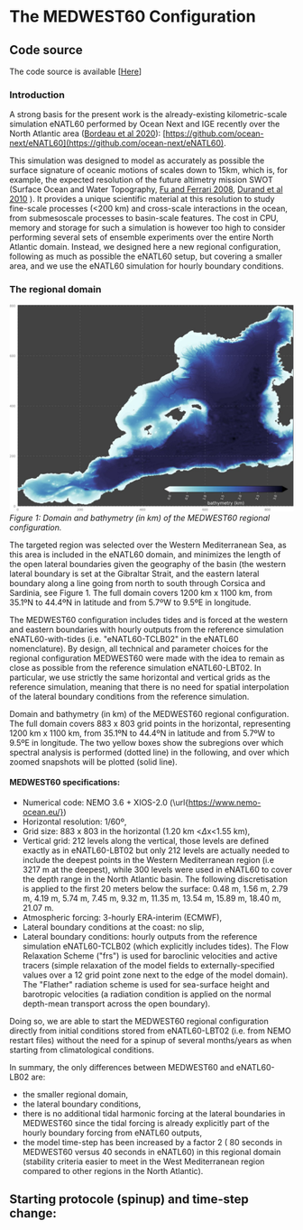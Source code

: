 


# The MEDWEST60 Configuration 


## Code source
The code source is available [[Here](./src_config/)]

### Introduction
A strong basis for the present work is the already-existing kilometric-scale simulation eNATL60 performed by Ocean Next and IGE recently over the North Atlantic area ([Bordeau et al 2020](http://doi.org/10.5281/zenodo.4032732)): [https://github.com/ocean-next/eNATL60](https://github.com/ocean-next/eNATL60). 

This simulation was designed  to model as accurately as possible the surface signature of oceanic motions of scales down to 15km, which is, for example, the expected resolution of   the future altimetry mission  SWOT (Surface Ocean and Water Topography, [Fu and Ferrari 2008](https://doi.org/10.1029/2008EO480003), [Durand et al 2010](https://doi.org/10.1109/JPROC.2010.2043031) ). It  provides a unique scientific material at this resolution to  study fine-scale processes (<200 km) and cross-scale interactions  in the ocean, from submesoscale processes  to basin-scale features.  The cost in CPU, memory and storage for such a simulation is however too high to consider performing  several sets of ensemble experiments over the entire North Atlantic  domain. Instead, we designed here a new regional configuration, following  as much as possible the eNATL60 setup, but covering a smaller area, and we use the eNATL60 simulation for hourly boundary conditions. 

### The regional domain

![MEDWEST60 athymetry](./figs/MEDWEST60bathy.png)<br>
*Figure 1: Domain and bathymetry (in km) of the MEDWEST60 regional configuration.*

The targeted region was  selected over the Western Mediterranean Sea, as this area is  included in the eNATL60  domain, and minimizes the length of the open lateral boundaries given the  geography of the basin (the western lateral boundary is set at the Gibraltar Strait, and the eastern lateral boundary along a line going from north to south through Corsica and Sardinia, see Figure 1. The full domain covers 1200 km x 1100 km, from  35.1ºN  to  44.4ºN in latitude and from  5.7ºW to 9.5ºE in longitude. 

The MEDWEST60  configuration includes tides and is forced at the western and eastern boundaries with hourly outputs from the reference simulation eNATL60-with-tides (i.e. "eNATL60-TCLB02" in the eNATL60 nomenclature).
By design, all technical and parameter choices  for the regional configuration MEDWEST60 were made with the idea to remain as close as possible from the reference simulation eNATL60-LBT02. In particular, we use strictly the same horizontal and  vertical grids as the reference simulation, meaning that there is no need for spatial interpolation of the  lateral boundary conditions from the reference simulation. 

Domain and bathymetry (in km) of the MEDWEST60 regional configuration. The full domain covers 883 x 803 grid points in the horizontal, representing 1200 km x 1100 km, from  35.1ºN  to  44.4ºN in latitude and from  5.7ºW to 9.5ºE in longitude. The two yellow boxes show the subregions over which  spectral analysis is performed (dotted line) in the following, and over which zoomed snapshots will be plotted (solid line).


#### MEDWEST60 specifications:
- Numerical code: NEMO 3.6 + XIOS-2.0 (\url{https://www.nemo-ocean.eu/})
-  Horizontal resolution: 1/60º, 
-  Grid size:  883 x 803 in the horizontal (1.20 km <$\Delta\mathrm{x}$<1.55 km),
-  Vertical grid: 212 levels along the vertical, those levels are defined exactly as in eNATL60-LBT02 but only 212 levels  are actually needed to include the deepest points in the Western Mediterranean region (i.e 3217 m at the deepest), while 300 levels were used in eNATL60 to cover the depth range in the North Atlantic basin. The  following discretisation is applied to the  first 20 meters below the surface: 0.48 m, 1.56 m, 2.79 m, 4.19 m, 5.74 m, 7.45 m, 9.32 m, 11.35 m,  13.54 m, 15.89 m, 18.40 m, 21.07 m.
-  Atmospheric forcing: 3-hourly ERA-interim (ECMWF),
-  Lateral boundary conditions at the coast: no slip,
-  Lateral boundary conditions: hourly outputs from the reference simulation eNATL60-TCLB02 (which explicitly includes tides). The Flow Relaxation Scheme ("frs") is used for baroclinic velocities and active tracers (simple relaxation of the model fields to externally-specified values over a 12 grid point zone next to the edge of the model domain). The "Flather"  radiation scheme is used for sea-surface height and barotropic velocities (a radiation condition is applied on the normal depth-mean transport across the open boundary).

Doing so, we are able to start the MEDWEST60 regional configuration directly from initial conditions stored from eNATL60-LBT02  (i.e. from  NEMO restart files) without the need for a  spinup of several months/years as when starting from climatological conditions.

In summary, the only  differences between MEDWEST60 and eNATL60-LB02 are:
- the smaller regional domain,
- the lateral boundary conditions,
- there is no  additional tidal harmonic forcing at the lateral boundaries in MEDWEST60 since the tidal forcing is already explicitly part of the hourly boundary forcing from eNATL60 outputs, 
- the model time-step has been   increased  by a factor 2  ( 80 seconds in MEDWEST60 versus 40 seconds in eNATL60) in this regional domain (stability criteria easier to meet in the West Mediterranean region compared to other regions in the North Atlantic). 

## Starting protocole  (spinup) and time-step change:



